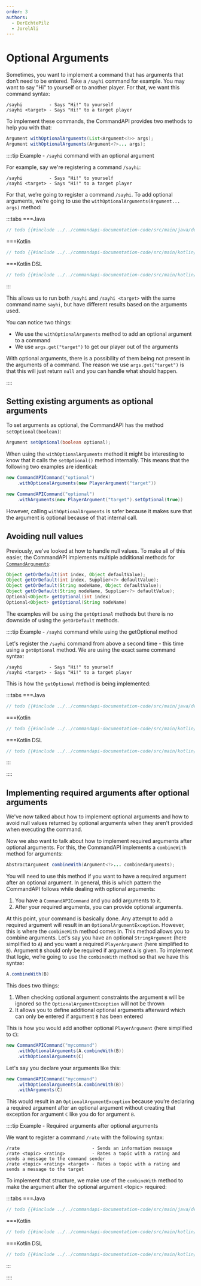 ```yaml
---
order: 3
authors:
  - DerEchtePilz
  - JorelAli
---
```


# Optional Arguments

Sometimes, you want to implement a command that has arguments that don’t need to be entered. Take a `/sayhi` command for example. You may want to say "Hi" to yourself or to another player. For that, we want this command syntax:

```mccmd
/sayhi          - Says "Hi!" to yourself
/sayhi <target> - Says "Hi!" to a target player
```

To implement these commands, the CommandAPI provides two methods to help you with that:

```java
Argument withOptionalArguments(List<Argument<?>> args);
Argument withOptionalArguments(Argument<?>... args);
```

::::tip Example - `/sayhi` command with an optional argument

For example, say we're registering a command `/sayhi`:

```mccmd
/sayhi          - Says "Hi!" to yourself
/sayhi <target> - Says "Hi!" to a target player
```

For that, we’re going to register a command `/sayhi`. To add optional arguments, we’re going to use the `withOptionalArguments(Argument... args)` method:

:::tabs
===Java
```java
// todo {{#include ../../commandapi-documentation-code/src/main/java/dev/jorel/commandapi/examples/java/Examples.java:optionalArguments1}}
```
===Kotlin
```kotlin
// todo {{#include ../../commandapi-documentation-code/src/main/kotlin/dev/jorel/commandapi/examples/kotlin/Examples.kt:optionalArguments1}}
```
===Kotlin DSL
```kotlin
// todo {{#include ../../commandapi-documentation-code/src/main/kotlin/dev/jorel/commandapi/examples/kotlin/ExamplesKotlinDSL.kt:optionalArguments1}}
```
:::


This allows us to run both `/sayhi` and `/sayhi <target>` with the same command name `sayhi`, but have different results based on the arguments used.

You can notice two things:

- We use the `withOptionalArguments` method to add an optional argument to a command
- We use `args.get("target")` to get our player out of the arguments

With optional arguments, there is a possibility of them being not present in the arguments of a command. The reason we use `args.get("target")` is that this will just return `null` and you can handle what should happen.

::::

## Setting existing arguments as optional arguments

To set arguments as optional, the CommandAPI has the method `setOptional(boolean)`:

```java
Argument setOptional(boolean optional);
```

When using the `withOptionalArguments` method it might be interesting to know that it calls the `setOptional()` method internally. This means that the following two examples are identical:

```java
new CommandAPICommand("optional")
    .withOptionalArguments(new PlayerArgument("target"))
```

```java
new CommandAPICommand("optional")
    .withArguments(new PlayerArgument("target").setOptional(true))
```

However, calling `withOptionalArguments` is safer because it makes sure that the argument is optional because of that internal call.

## Avoiding null values

Previously, we've looked at how to handle null values. To make all of this easier, the CommandAPI implements multiple additional methods for [`CommandArguments`](./command-arguments):

```java
Object getOrDefault(int index, Object defaultValue);
Object getOrDefault(int index, Supplier<?> defaultValue);
Object getOrDefault(String nodeName, Object defaultValue);
Object getOrDefault(String nodeName, Supplier<?> defaultValue);
Optional<Object> getOptional(int index)
Optional<Object> getOptional(String nodeName)
```

The examples will be using the `getOptional` methods but there is no downside of using the `getOrDefault` methods.

::::tip Example - `/sayhi` command while using the getOptional method

Let's register the `/sayhi` command from above a second time - this time using a `getOptional` method. We are using the exact same command syntax:

```mccmd
/sayhi          - Says "Hi!" to yourself
/sayhi <target> - Says "Hi!" to a target player
```

This is how the `getOptional` method is being implemented:

:::tabs
===Java
```java
// todo {{#include ../../commandapi-documentation-code/src/main/java/dev/jorel/commandapi/examples/java/Examples.java:optionalArguments2}}
```
===Kotlin
```kotlin
// todo {{#include ../../commandapi-documentation-code/src/main/kotlin/dev/jorel/commandapi/examples/kotlin/Examples.kt:optionalArguments2}}
```
===Kotlin DSL
```kotlin
// todo {{#include ../../commandapi-documentation-code/src/main/kotlin/dev/jorel/commandapi/examples/kotlin/ExamplesKotlinDSL.kt:optionalArguments2}}
```
:::

::::

## Implementing required arguments after optional arguments

We've now talked about how to implement optional arguments and how to avoid null values returned by optional arguments when they aren't provided when executing the command.

Now we also want to talk about how to implement required arguments after optional arguments. For this, the CommandAPI implements a `combineWith` method for arguments:

```java
AbstractArgument combineWith(Argument<?>... combinedArguments);
```

You will need to use this method if you want to have a required argument after an optional argument. In general, this is which pattern the CommandAPI follows while dealing with optional arguments:

1. You have a `CommandAPICommand` and you add arguments to it.
2. After your required arguments, you can provide optional arguments.

At this point, your command is basically done.
Any attempt to add a required argument will result in an `OptionalArgumentException`.
However, this is where the `combineWith` method comes in.
This method allows you to combine arguments.
Let's say you have an optional `StringArgument` (here simplified to `A`) and you want a required `PlayerArgument` (here simplified to `B`).
Argument `B` should only be required if argument `A` is given.
To implement that logic, we’re going to use the `combineWith` method so that we have this syntax:

```java
A.combineWith(B)
```

This does two things:

1. When checking optional argument constraints the argument `B` will be ignored so the `OptionalArgumentException` will not be thrown
2. It allows you to define additional optional arguments afterward which can only be entered if argument `B` has been entered

This is how you would add another optional `PlayerArgument` (here simplified to `C`):

```java
new CommandAPICommand("mycommand")
    .withOptionalArguments(A.combineWith(B))
    .withOptionalArguments(C)
```

Let's say you declare your arguments like this:

```java
new CommandAPICommand("mycommand")
    .withOptionalArguments(A.combineWith(B))
    .withArguments(C)
```

This would result in an `OptionalArgumentException` because you’re declaring a required argument after an optional argument without creating that exception for argument `C` like you do for argument `B`.

::::tip Example - Required arguments after optional arguments

We want to register a command `/rate` with the following syntax:

```mccmd
/rate                           - Sends an information message
/rate <topic> <rating>          - Rates a topic with a rating and sends a message to the command sender
/rate <topic> <rating> <target> - Rates a topic with a rating and sends a message to the target
```

To implement that structure, we make use of the `combineWith` method to make the argument after the optional argument \<topic> required:

:::tabs
===Java
```java
// todo {{#include ../../commandapi-documentation-code/src/main/java/dev/jorel/commandapi/examples/java/Examples.java:optionalArguments3}}
```
===Kotlin
```kotlin
// todo {{#include ../../commandapi-documentation-code/src/main/kotlin/dev/jorel/commandapi/examples/kotlin/Examples.kt:optionalArguments3}}
```
===Kotlin DSL
```kotlin
// todo {{#include ../../commandapi-documentation-code/src/main/kotlin/dev/jorel/commandapi/examples/kotlin/ExamplesKotlinDSL.kt:optionalArguments3}}
```
:::

::::